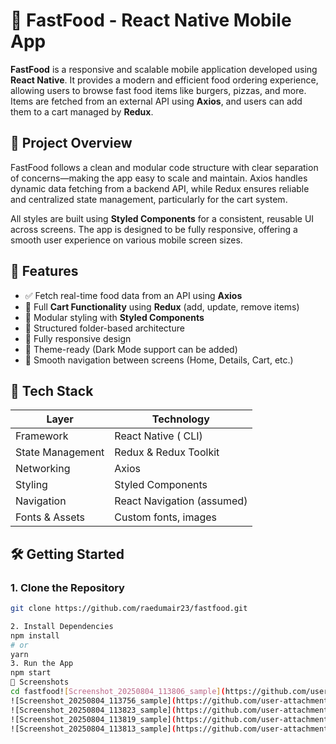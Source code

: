 # 🍔 FastFood - React Native Mobile App

**FastFood** is a responsive and scalable mobile application developed using **React Native**. It provides a modern and efficient food ordering experience, allowing users to browse fast food items like burgers, pizzas, and more. Items are fetched from an external API using **Axios**, and users can add them to a cart managed by **Redux**.

## 🧾 Project Overview

FastFood follows a clean and modular code structure with clear separation of concerns—making the app easy to scale and maintain. Axios handles dynamic data fetching from a backend API, while Redux ensures reliable and centralized state management, particularly for the cart system.

All styles are built using **Styled Components** for a consistent, reusable UI across screens. The app is designed to be fully responsive, offering a smooth user experience on various mobile screen sizes.

## 🚀 Features

- ✅ Fetch real-time food data from an API using **Axios**
- 🛒 Full **Cart Functionality** using **Redux** (add, update, remove items)
- 🎨 Modular styling with **Styled Components**
- 📂 Structured folder-based architecture
- 📱 Fully responsive design
- 🌙 Theme-ready (Dark Mode support can be added)
- 🔄 Smooth navigation between screens (Home, Details, Cart, etc.)

## 📂 Tech Stack

| Layer               | Technology              |
|--------------------|--------------------------|
| Framework          | React Native ( CLI) |
| State Management   | Redux & Redux Toolkit     |
| Networking         | Axios                     |
| Styling            | Styled Components         |
| Navigation         | React Navigation (assumed) |
| Fonts & Assets     | Custom fonts, images      |

## 🛠️ Getting Started

### 1. Clone the Repository

```bash
git clone https://github.com/raedumair23/fastfood.git

2. Install Dependencies
npm install
# or
yarn
3. Run the App
npm start
📸 Screenshots
cd fastfood![Screenshot_20250804_113806_sample](https://github.com/user-attachments/assets/35f6074f-faa7-4f1c-b96d-b02a793c5617)
![Screenshot_20250804_113756_sample](https://github.com/user-attachments/assets/e4a27b85-cae6-4f49-9edb-92fa90575bc3)
![Screenshot_20250804_113823_sample](https://github.com/user-attachments/assets/b7a9cefc-c4e4-47bc-a7c4-5a9a3e55425b)
![Screenshot_20250804_113819_sample](https://github.com/user-attachments/assets/4d145715-7fe7-49ce-a6ab-1a344c1b130f)
![Screenshot_20250804_113813_sample](https://github.com/user-attachments/assets/5cfdc66e-6893-4574-912e-6dac1d1534b5)


